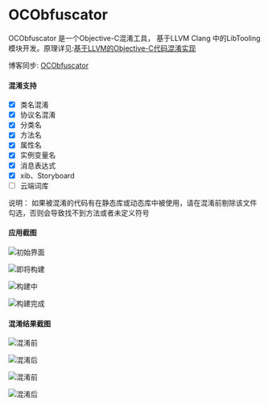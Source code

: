 # OCObfuscator

OCObfuscator 是一个Objective-C混淆工具， 基于LLVM Clang 中的LibTooling 模块开发。原理详见:[基于LLVM的Objective-C代码混淆实现](http://www.banmalu.top/tag/llvm/)

博客同步: [OCObfuscator](http://www.banmalu.top/ocobfuscator/)


#### 混淆支持

- [x] 类名混淆
- [x] 协议名混淆
- [x] 分类名
- [x] 方法名
- [x] 属性名
- [x] 实例变量名
- [x] 消息表达式
- [x] xib、Storyboard
- [ ] 云端词库

说明：
如果被混淆的代码有在静态库或动态库中被使用，请在混淆前剔除该文件勾选，否则会导致找不到方法或者未定义符号

#### 应用截图


![初始界面](http://www.banmalu.top/content/images/2020/09/image-14.png)

![即将构建](http://www.banmalu.top/content/images/2020/09/image-3.png)


![构建中](http://www.banmalu.top/content/images/2020/09/image-4.png)

![构建完成](http://www.banmalu.top/content/images/2020/09/image-13.png)

#### 混淆结果截图

![混淆前](http://www.banmalu.top/content/images/2020/09/image-8.png)

![混淆后](http://www.banmalu.top/content/images/2020/09/image-6.png)

![混淆前](http://www.banmalu.top/content/images/2020/09/image-9.png)

![混淆后](http://www.banmalu.top/content/images/2020/09/image-7.png)
